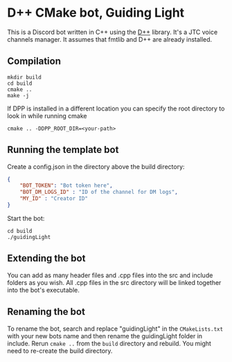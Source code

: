 # D++ CMake bot, Guiding Light

This is a Discord bot written in C++ using the [D++](https://dpp.dev) library. It's a JTC voice channels manager. It assumes that fmtlib and D++ are already installed.

## Compilation

    mkdir build
    cd build
    cmake ..
    make -j

If DPP is installed in a different location you can specify the root directory to look in while running cmake 

    cmake .. -DDPP_ROOT_DIR=<your-path>

## Running the template bot

Create a config.json in the directory above the build directory:

```json
{
    "BOT_TOKEN": "Bot token here",
    "BOT_DM_LOGS_ID" : "ID of the channel for DM logs",
    "MY_ID" : "Creator ID"
}
```

Start the bot:

    cd build
    ./guidingLight

## Extending the bot

You can add as many header files and .cpp files into the src and include folders as you wish. All .cpp files in the src directory will be linked together into the bot's executable.

## Renaming the bot

To rename the bot, search and replace "guidingLight" in the `CMakeLists.txt` with your new bots name and then rename the guidingLight folder in include. Rerun `cmake ..` from the `build` directory and rebuild. You might need to re-create the build directory.
